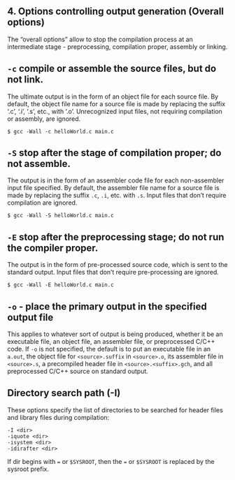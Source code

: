 ## 4. Options controlling output generation (Overall options)

The “overall options” allow to stop the compilation process at an intermediate stage - preprocessing, compilation proper, assembly or linking.

## ``-c`` compile or assemble the source files, but do not link. 

The ultimate output is in the form of an object file for each source file. By default, the object file name for a source file is made by replacing the suffix ‘.c’, ‘.i’, ‘.s’, etc., with ‘.o’. Unrecognized input files, not requiring compilation or assembly, are ignored.

```$ gcc -Wall -c helloWorld.c main.c```

## ```-S``` stop after the stage of compilation proper; do not assemble. 
The output is in the form of an assembler code file for each non-assembler input file specified. By default, the assembler file name for a source file is made by replacing the
suffix ``.c``, ``.i``, etc. with ``.s``. Input files that don’t require compilation are ignored.

```$ gcc -Wall -S helloWorld.c main.c```

## ```-E``` stop after the preprocessing stage; do not run the compiler proper. 
The output is in the form of pre-processed source code, which is sent to the standard output. Input files that don’t require pre-processing are ignored.

```$ gcc -Wall -E helloWorld.c main.c```

## ```-o``` - place the primary output in the specified output file
This applies to whatever sort of output is being produced, whether it be an executable file, an object file, an assembler file, or preprocessed C/C++ code. If ``-o`` is not specified, the default is to put an executable file in an ``a.out``, the object file for ``<source>.suffix`` in ``<source>.o``, its assembler file in ``<source>.s``, a
precompiled header file in ``<source>.<suffix>.gch``, and all preprocessed C/C++ source on standard output.

## Directory search path (-I)
These options specify the list of directories to be searched for header files and library files during compilation:

``-I <dir>``  
``-iquote <dir>``  
``-isystem <dir>``  
``-idirafter <dir>``  

If dir begins with ``=`` or ``$SYSROOT``, then the ``=`` or ``$SYSROOT`` is replaced by the sysroot prefix.
